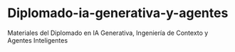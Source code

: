# Diplomado-ia-generativa-y-agentes
Materiales del Diplomado en IA Generativa, Ingeniería de Contexto y Agentes Inteligentes
